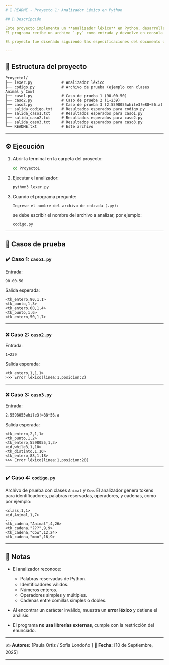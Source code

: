 ```yaml
---
# 📄 README - Proyecto 1: Analizador Léxico en Python

## 📌 Descripción

Este proyecto implementa un **analizador léxico** en Python, desarrollado desde cero y sin utilizar librerías externas.
El programa recibe un archivo `.py` como entrada y devuelve en consola una lista de **tokens** válidos con su lexema, línea y columna, o en caso de encontrar un símbolo no permitido, reporta un **error léxico** indicando la posición.

El proyecto fue diseñado siguiendo las especificaciones del documento de la materia.

---
```


## 📂 Estructura del proyecto

```
Proyecto1/
├── lexer.py             # Analizador léxico
├── codigo.py            # Archivo de prueba (ejemplo con clases Animal y Cow)
├── caso1.py             # Caso de prueba 1 (90.00.50)
├── caso2.py             # Caso de prueba 2 (1¬239)
├── caso3.py             # Caso de prueba 3 (2.5598055while3!=88¬56.a)
├── salida_codigo.txt    # Resultados esperados para codigo.py
├── salida_caso1.txt     # Resultados esperados para caso1.py
├── salida_caso2.txt     # Resultados esperados para caso2.py
├── salida_caso3.txt     # Resultados esperados para caso3.py
└── README.txt           # Este archivo
```

---

## ⚙️ Ejecución

1. Abrir la terminal en la carpeta del proyecto:

   ```bash
   cd Proyecto1
   ```

2. Ejecutar el analizador:

   ```bash
   python3 lexer.py
   ```

3. Cuando el programa pregunte:

   ```
   Ingrese el nombre del archivo de entrada (.py):
   ```

   se debe escribir el nombre del archivo a analizar, por ejemplo:

   ```
   codigo.py
   ```

---

## 🧪 Casos de prueba

### ✔️ Caso 1: `caso1.py`

Entrada:

```
90.00.50
```

Salida esperada:

```
<tk_entero,90,1,1>
<tk_punto,1,3>
<tk_entero,00,1,4>
<tk_punto,1,6>
<tk_entero,50,1,7>
```

---

### ❌ Caso 2: `caso2.py`

Entrada:

```
1¬239
```

Salida esperada:

```
<tk_entero,1,1,1>
>>> Error léxico(linea:1,posicion:2)
```

---

### ❌ Caso 3: `caso3.py`

Entrada:

```
2.5598055while3!=88¬56.a
```

Salida esperada:

```
<tk_entero,2,1,1>
<tk_punto,1,2>
<tk_entero,5598055,1,3>
<id,while3,1,10>
<tk_distinto,1,16>
<tk_entero,88,1,18>
>>> Error léxico(linea:1,posicion:20)
```

---

### ✔️ Caso 4: `codigo.py`

Archivo de prueba con clases `Animal` y `Cow`.
El analizador genera tokens para identificadores, palabras reservadas, operadores, y cadenas, como por ejemplo:

```
<class,1,1>
<id,Animal,1,7>
...
<tk_cadena,"Animal",4,26>
<tk_cadena,"???",9,9>
<tk_cadena,"Cow",12,24>
<tk_cadena,"moo",16,9>
```

---

## 🚀 Notas

* El analizador reconoce:

  * Palabras reservadas de Python.
  * Identificadores válidos.
  * Números enteros.
  * Operadores simples y múltiples.
  * Cadenas entre comillas simples o dobles.
* Al encontrar un carácter inválido, muestra un **error léxico** y detiene el análisis.
* El programa **no usa librerías externas**, cumple con la restricción del enunciado.

---

✍️ **Autores:** \[Paula Ortiz / Sofia Londoño ]
📅 **Fecha:** \[10 de Septiembre, 2025]

---
